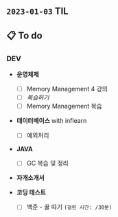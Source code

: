 ## `2023-01-03` TIL

## 📋 To do

### DEV

+ **운영체제**
  + [ ] Memory Management 4 강의
  + [ ] _복습하기_
  + [ ] Memory Management 복습

+ **데이터베이스** with inflearn
  + [ ] 예외처리

+ **JAVA**
  + [ ] GC 복습 및 정리

+ **자개소개서**

+ **코딩 테스트**
  + [ ] 백준 - 꿀 따기 `(걸린 시간: /30분)`